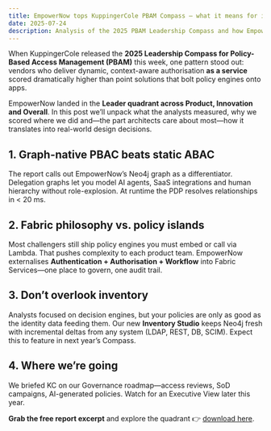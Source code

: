 ```yaml
---
title: EmpowerNow tops KuppingerCole PBAM Compass – what it means for identity architects
date: 2025-07-24
description: Analysis of the 2025 PBAM Leadership Compass and how EmpowerNow’s Identity Fabric compares.
---
```


When KuppingerCole released the **2025 Leadership Compass for Policy-Based Access Management (PBAM)** this week, one pattern stood out: vendors who deliver dynamic, context-aware authorisation **as a service** scored dramatically higher than point solutions that bolt policy engines onto apps.

EmpowerNow landed in the **Leader quadrant across Product, Innovation and Overall**.  In this post we’ll unpack what the analysts measured, why we scored where we did and—the part architects care about most—how it translates into real-world design decisions.

## 1. Graph-native PBAC beats static ABAC

The report calls out EmpowerNow’s Neo4j graph as a differentiator.  Delegation graphs let you model AI agents, SaaS integrations and human hierarchy without role-explosion.  At runtime the PDP resolves relationships in < 20 ms.

## 2. Fabric philosophy vs. policy islands

Most challengers still ship policy engines you must embed or call via Lambda.  That pushes complexity to each product team.  EmpowerNow externalises **Authentication + Authorisation + Workflow** into Fabric Services—one place to govern, one audit trail.

## 3. Don’t overlook inventory

Analysts focused on decision engines, but your policies are only as good as the identity data feeding them.  Our new **Inventory Studio** keeps Neo4j fresh with incremental deltas from any system (LDAP, REST, DB, SCIM).  Expect this to feature in next year’s Compass.

## 4. Where we’re going

We briefed KC on our Governance roadmap—access reviews, SoD campaigns, AI-generated policies.  Watch for an Executive View later this year.

**Grab the free report excerpt** and explore the quadrant 👉 [download here](/docs/analyst-reports/pbam-2025.html). 